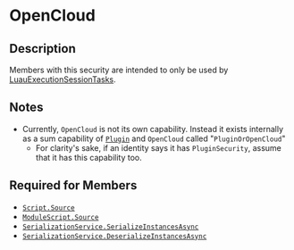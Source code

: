 # OpenCloud

## Description
Members with this security are intended to only be used by [LuauExecutionSessionTasks](https://create.roblox.com/docs/cloud/reference/LuauExecutionSessionTask).

## Notes
- Currently, `OpenCloud` is not its own capability. Instead it exists internally as a sum capability of [`Plugin`](../1%20-%20PluginSecurity.md) and `OpenCloud` called "`PluginOrOpenCloud`"
  - For clarity's sake, if an identity says it has `PluginSecurity`, assume that it has this capability too.

## Required for Members
- [`Script.Source`](https://create.roblox.com/docs/reference/engine/classes/Script#Source)
- [`ModuleScript.Source`](https://create.roblox.com/docs/reference/engine/classes/ModuleScript#Source)
- [`SerializationService.SerializeInstancesAsync`](https://create.roblox.com/docs/reference/engine/classes/SerializationService#SerializeInstancesAsync)
- [`SerializationService.DeserializeInstancesAsync`](https://create.roblox.com/docs/reference/engine/classes/SerializationService#DeserializeInstancesAsync)
